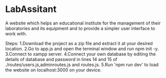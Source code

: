 # LabAssitant
A website which helps an educational institute for the management of their laboratories and its equipment and to provide a simpler user interface  to work with.

Steps:
1.Download the project as a zip file and extract it at your desired location.
2.Go to app.js and open the terminal window and run npm init -y.
3.Connect to xampp server.
4.Connect your own database by editing the details of database and password in lines 14 and 15 of ./routes/users.js,adminroutes.js and routes.js.
5.Run 'npm run dev' to load the website on localhost:3000 on your device.
